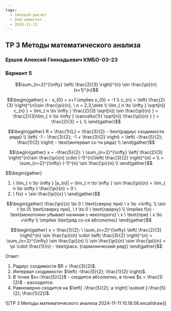 ```yaml
---
tags:
  - типовой-расчет
  - 2nd-semester
  - 2024-11-11
---
```


## ТР 3 Методы математического анализа

### Ершов Алексей Геннадьевич КМБО-03-23

### Вариант 5

$$\sum_{n=2}^{\infty} \left( \frac{2}{3} \right)^{n} \sin \frac{\pi}{n} (x+1)^{n}$$

$$\begin{gather}
x - x_{0} = x+1 \implies x_{0} = -1 \\
c_{n} = \left( \frac{2}{3} \right)^{n}\sin \frac{\pi}{n}, \ n = 2,3,\dots \\
\lim_{ n \to \infty } \sqrt[n]{ c_{n} } =  \lim_{ n \to \infty } \frac{2}{3} \sqrt[n]{ \sin \frac{\pi}{n} } = \frac{2}{3}\lim_{ n \to \infty } \cancelto{1}{ \sqrt[n]{ \frac{\pi}{n} } } =  \frac{2}{3} = L \\
\end{gather}$$

$$\begin{gather}
R = \frac{1}{L} = \frac{3}{2} - \text{радиус сходимости ряда} \\
\left( -1 - \frac{3}{2}; -1 + \frac{3}{2} \right) = \left( -\frac{5}{2}; \frac{1}{2} \right) - \text{интервал сх-ти ряда} \\
\end{gather}$$

$$\begin{gather}
x = -\frac{5}{2}: \ \sum_{n=2}^{\infty} \left( \frac{2}{3} \right)^{n}\sin \frac{\pi}{n} \cdot (-1)^{n}\left( \frac{3}{2} \right)^{n} = \\
= \sum_{n=2}^{\infty} (-1)^{n} \sin \frac{\pi}{n} \\
\end{gather}$$

$$\begin{gather}
1. \ \lim_{ n \to \infty } |a_{n}| = \lim_{ n \to \infty } \sin \frac{\pi}{n} = \lim_{ n \to \infty } \frac{\pi}{n} = 0 \\
2. \ f(x) = \sin \frac{\pi}{x} \\
\end{gather}$$

$$\begin{gather}
\frac{\pi}{x} \to 0 \ \text{сверху при} \ x \to +\infty, \\
\sin t \to 0\ \text{сверху при}, \ t \to 0 \ \text{сверху} \\
\implies f(x) - \text{монотонно убывает начиная с некоторого} \ x \ \text{при} \ x \to +\infty \\
\implies \text{ряд сх-ся абсолютно}
\end{gather}$$

$$\begin{gather}
x = \frac{1}{2}: \ \sum_{n=2}^{\infty} \left( \frac{2}{3} \right)^{n} \sin \frac{\pi}{n} \cdot \left( \frac{3}{2} \right)^{n} = \sum_{n=2}^{\infty} \sin \frac{\pi}{n} \\
\sin \frac{\pi}{n} \sim \frac{\pi}{n} = \pi \cdot \frac{1}{n} - \text{расх. (гармонический ряд)}
\end{gather}$$

Ответ:
1. Радиус сходимости $R = \frac{3}{2}$.
2. Интервал сходимости: $\left( -\frac{5}{2}; \frac{1}{2} \right)$.
3. В точке $x=-\frac{5}{2}$ - сходится абсолютно, в точке $x = \frac{1}{2}$ - расходится.
4. Равномерно сходится на $\left[ -\frac{5}{2}; a \right] \subset [-\frac{5}{2}; \frac{1}{2})$.

![[ТР 3 Методы математического анализа 2024-11-11 10.18.06.excalidraw]]